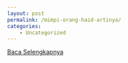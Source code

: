 ```yaml
---
layout: post
permalink: /mimpi-orang-haid-artinya/
categories:
    - Uncategorized
---
```


[Baca Selengkapnya](/02)